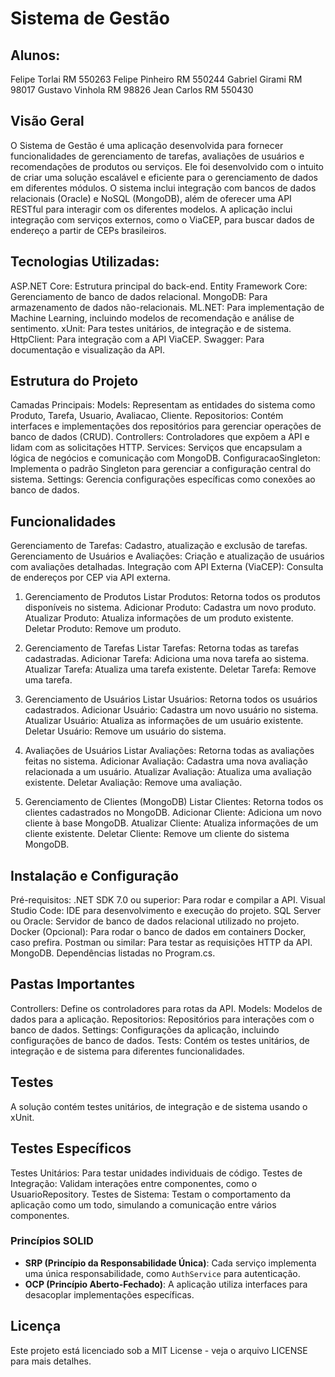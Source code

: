 # Sistema de Gestão

## Alunos: 

Felipe Torlai RM 550263
Felipe Pinheiro RM 550244
Gabriel Girami RM 98017
Gustavo Vinhola RM 98826
Jean Carlos RM 550430 

## Visão Geral

O Sistema de Gestão é uma aplicação desenvolvida para fornecer funcionalidades de gerenciamento de tarefas, avaliações de usuários e recomendações de produtos ou serviços.
Ele foi desenvolvido com o intuito de criar uma solução escalável e eficiente para o gerenciamento de dados em diferentes módulos.
O sistema inclui integração com bancos de dados relacionais (Oracle) e NoSQL (MongoDB), além de oferecer uma API RESTful para interagir com os diferentes modelos.
A aplicação inclui integração com serviços externos, como o ViaCEP, para buscar dados de endereço a partir de CEPs brasileiros.

## Tecnologias Utilizadas:

ASP.NET Core: Estrutura principal do back-end.
Entity Framework Core: Gerenciamento de banco de dados relacional.
MongoDB: Para armazenamento de dados não-relacionais.
ML.NET: Para implementação de Machine Learning, incluindo modelos de recomendação e análise de sentimento.
xUnit: Para testes unitários, de integração e de sistema.
HttpClient: Para integração com a API ViaCEP.
Swagger: Para documentação e visualização da API.

## Estrutura do Projeto

Camadas Principais:
  Models: Representam as entidades do sistema como Produto, Tarefa, Usuario, Avaliacao, Cliente.
  Repositorios: Contém interfaces e implementações dos repositórios para gerenciar operações de banco de dados (CRUD).
  Controllers: Controladores que expõem a API e lidam com as solicitações HTTP.
  Services: Serviços que encapsulam a lógica de negócios e comunicação com MongoDB.
  ConfiguracaoSingleton: Implementa o padrão Singleton para gerenciar a configuração central do sistema.
  Settings: Gerencia configurações específicas como conexões ao banco de dados.
  
## Funcionalidades

Gerenciamento de Tarefas: Cadastro, atualização e exclusão de tarefas.
Gerenciamento de Usuários e Avaliações: Criação e atualização de usuários com avaliações detalhadas.
Integração com API Externa (ViaCEP): Consulta de endereços por CEP via API externa.

1. Gerenciamento de Produtos
  Listar Produtos: Retorna todos os produtos disponíveis no sistema.
  Adicionar Produto: Cadastra um novo produto.
  Atualizar Produto: Atualiza informações de um produto existente.
  Deletar Produto: Remove um produto.

2. Gerenciamento de Tarefas
  Listar Tarefas: Retorna todas as tarefas cadastradas.
  Adicionar Tarefa: Adiciona uma nova tarefa ao sistema.
  Atualizar Tarefa: Atualiza uma tarefa existente.
  Deletar Tarefa: Remove uma tarefa.

3. Gerenciamento de Usuários
  Listar Usuários: Retorna todos os usuários cadastrados.
  Adicionar Usuário: Cadastra um novo usuário no sistema.
  Atualizar Usuário: Atualiza as informações de um usuário existente.
  Deletar Usuário: Remove um usuário do sistema.

4. Avaliações de Usuários
  Listar Avaliações: Retorna todas as avaliações feitas no sistema.
  Adicionar Avaliação: Cadastra uma nova avaliação relacionada a um usuário.
  Atualizar Avaliação: Atualiza uma avaliação existente.
  Deletar Avaliação: Remove uma avaliação.

5. Gerenciamento de Clientes (MongoDB)
  Listar Clientes: Retorna todos os clientes cadastrados no MongoDB.
  Adicionar Cliente: Adiciona um novo cliente à base MongoDB.
  Atualizar Cliente: Atualiza informações de um cliente existente.
  Deletar Cliente: Remove um cliente do sistema MongoDB.

## Instalação e Configuração

Pré-requisitos:
  .NET SDK 7.0 ou superior: Para rodar e compilar a API.
  Visual Studio Code: IDE para desenvolvimento e execução do projeto.
  SQL Server ou Oracle: Servidor de banco de dados relacional utilizado no projeto.
  Docker (Opcional): Para rodar o banco de dados em containers Docker, caso prefira.
  Postman ou similar: Para testar as requisições HTTP da API.
  MongoDB.
  Dependências listadas no Program.cs.

## Pastas Importantes

Controllers: Define os controladores para rotas da API.
Models: Modelos de dados para a aplicação.
Repositorios: Repositórios para interações com o banco de dados.
Settings: Configurações da aplicação, incluindo configurações de banco de dados.
Tests: Contém os testes unitários, de integração e de sistema para diferentes funcionalidades.

## Testes

A solução contém testes unitários, de integração e de sistema usando o xUnit. 

## Testes Específicos

Testes Unitários: Para testar unidades individuais de código.
Testes de Integração: Validam interações entre componentes, como o UsuarioRepository.
Testes de Sistema: Testam o comportamento da aplicação como um todo, simulando a comunicação entre vários componentes.


### Princípios SOLID

- **SRP (Princípio da Responsabilidade Única)**: Cada serviço implementa uma única responsabilidade, como `AuthService` para autenticação.
- **OCP (Princípio Aberto-Fechado)**: A aplicação utiliza interfaces para desacoplar implementações específicas.
  
## Licença
Este projeto está licenciado sob a MIT License - veja o arquivo LICENSE para mais detalhes.



